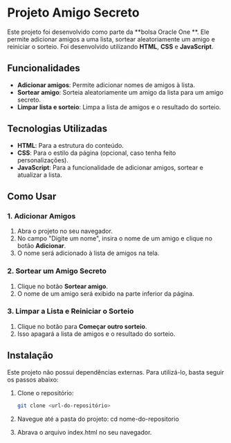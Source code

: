 # Projeto Amigo Secreto

Este projeto foi desenvolvido como parte da **bolsa Oracle One **. Ele permite adicionar amigos a uma lista, sortear aleatoriamente um amigo e reiniciar o sorteio. Foi desenvolvido utilizando **HTML**, **CSS** e **JavaScript**.

## Funcionalidades

- **Adicionar amigos**: Permite adicionar nomes de amigos à lista.
- **Sortear amigo**: Sorteia aleatoriamente um amigo da lista para um amigo secreto.
- **Limpar lista e sorteio**: Limpa a lista de amigos e o resultado do sorteio.

## Tecnologias Utilizadas

- **HTML**: Para a estrutura do conteúdo.
- **CSS**: Para o estilo da página (opcional, caso tenha feito personalizações).
- **JavaScript**: Para a funcionalidade de adicionar amigos, sortear e atualizar a lista.

## Como Usar

### 1. Adicionar Amigos

1. Abra o projeto no seu navegador.
2. No campo "Digite um nome", insira o nome de um amigo e clique no botão **Adicionar**.
3. O nome será adicionado à lista de amigos na tela.

### 2. Sortear um Amigo Secreto

1. Clique no botão **Sortear amigo**.
2. O nome de um amigo será exibido na parte inferior da página.

### 3. Limpar a Lista e Reiniciar o Sorteio

1. Clique no botão para **Começar outro sorteio**.
2. Isso apagará a lista de amigos e o resultado do sorteio.

## Instalação

Este projeto não possui dependências externas. Para utilizá-lo, basta seguir os passos abaixo:

1. Clone o repositório:
   ```bash
   git clone <url-do-repositório>


2. Navegue até a pasta do projeto:
    cd nome-do-repositorio

3. Abrava o  arquivo index.html no seu navegador.
